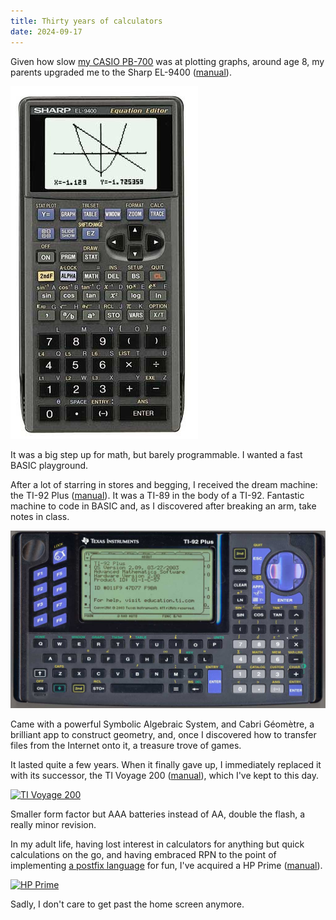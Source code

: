 ```yaml
---
title: Thirty years of calculators
date: 2024-09-17
---
```


Given how slow [my CASIO PB-700](/posts/pb700) was at plotting graphs, around age 8, my parents upgraded me to the Sharp EL-9400 ([manual](/assets/calculators/el9400guide.pdf)).

[![Sharp EL-9400](/assets/calculators/el9400.jpg)](/assets/calculators/el9400.jpg)

It was a big step up for math, but barely programmable. I wanted a fast BASIC playground.

After a lot of starring in stores and begging, I received the dream machine: the TI-92 Plus ([manual](/assets/calculators/ti92plusguide.pdf)). It was a TI-89 in the body of a TI-92. Fantastic machine to code in BASIC and, as I discovered after breaking an arm, take notes in class.

[![TI-92 Plus](/assets/calculators/ti92plus.jpg)](/assets/calculators/ti92plus.jpg)

Came with a powerful Symbolic Algebraic System, and Cabri Géomètre, a brilliant app to construct geometry, and, once I discovered how to transfer files from the Internet onto it, a treasure trove of games.

It lasted quite a few years. When it finally gave up, I immediately replaced it with its successor, the TI Voyage 200 ([manual](/assets/calculators/voyage200manual.pdf)), which I've kept to this day.

[![TI Voyage 200](/assets/calculators/voyage200.avif)](/assets/calculators/voyage200.avif)

Smaller form factor but AAA batteries instead of AA, double the flash, a really minor revision.

In my adult life, having lost interest in calculators for anything but quick calculations on the go, and having embraced RPN to the point of implementing [a postfix language](https://formic.id) for fun, I've acquired a HP Prime ([manual](/assets/calculators/hpprimemanual.pdf)).

[![HP Prime](/assets/calculators/hpprime.avif)](/assets/calculators/hpprime.avif)

Sadly, I don't care to get past the home screen anymore.
